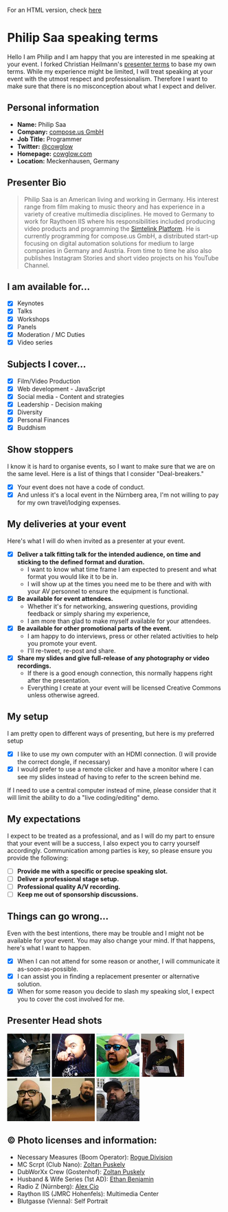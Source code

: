 For an HTML version, check [here](https://cowglow.github.io/presenter-terms/)

# Philip Saa speaking terms

Hello I am Philip and I am happy that you are interested in me speaking at your event. I forked Christian Heilmann's [presenter terms](https://github.com/codepo8/presenter-terms) to base my own terms. While my experience might be limited, I will treat speaking at your event with the utmost respect and professionalism. Therefore I want to make sure that there is no misconception about what I expect and deliver.

## Personal information

* **Name:** Philip Saa
* **Company:** [compose.us GmbH](https://compose.us/)
* **Job Title:** Programmer
* **Twitter:** [@cowglow](https://twitter.com/cowglow)
* **Homepage:** [cowglow.com](https://cowglow.com)
* **Location:** Meckenhausen, Germany

## Presenter Bio

> Philip Saa is an American living and working in Germany. His interest range from film making to music theory and has experience in a variety of creative multimedia disciplines. He moved to Germany to work for Raythoen IIS where his responsibilities included producing video products and programming the [Simtelink Platform](https://www.dvidshub.net/video/385954/simtelink-capability). He is currently programming for compose.us GmbH, a distributed start-up focusing on digital automation solutions for medium to large companies in Germany and Austria. From time to time he also also publishes Instagram Stories and short video projects on his YouTube Channel.

## I am available for... 

- [x] Keynotes 
- [x] Talks
- [x] Workshops
- [x] Panels
- [x] Moderation / MC Duties
- [x] Video series

## Subjects I cover... 

- [x] Film/Video Production 
- [x] Web development - JavaScript
- [x] Social media - Content and strategies
- [x] Leadership - Decision making
- [x] Diversity
- [x] Personal Finances 
- [x] Buddhism

## Show stoppers

I know it is hard to organise events, so I want to make sure that we are on the same level. Here is a list of things 
that I consider "Deal-breakers." 

* [x] Your event does not have a code of conduct.
* [x] And unless it's a local event in the Nürnberg area, I'm not willing to pay for my own travel/lodging expenses.

## My deliveries at your event

Here's what I will do when invited as a presenter at your event.

- [x] **Deliver a talk fitting talk for the intended audience, on time and sticking to the defined format and duration.** 
  - I want to know what time frame I am expected to present and what format you would like it to be in.
  - I will show up at the times you need me to be there and with with your AV personnel to ensure the equipment is functional. 
- [x] **Be available for event attendees.** 
  - Whether it's for networking, answering questions, providing feedback or simply sharing my experience, 
  - I am more than glad to make myself available for your attendees.
- [x] **Be available for other promotional parts of the event.** 
  - I am happy to do interviews, press or other related activities to help you promote your event.
  - I'll re-tweet, re-post and share.
- [x] **Share my slides and give full-release of any photography or video recordings.**
  - If there is a good enough connection, this normally happens right after the presentation.
  - Everything I create at your event will be licensed Creative Commons unless otherwise agreed. 

## My setup 

I am pretty open to different ways of presenting, but here is my preferred setup

- [x] I like to use my own computer with an HDMI connection. (I will provide the correct dongle, if necessary)
- [x] I would prefer to use a remote clicker and have a monitor where I can see my slides instead of having to refer to the screen behind me.

If I need to use a central computer instead of mine, please consider that it will limit the ability to do a "live coding/editing" demo.

## My expectations

I expect to be treated as a professional, and as I will do my part to ensure that your event will be a success, I also expect you to carry yourself accordingly.
Communication among parties is key, so please ensure you provide the following:

- [ ] **Provide me with a specific or precise speaking slot.** 
- [ ] **Deliver a professional stage setup.**
- [ ] **Professional quality A/V recording.** 
- [ ] **Keep me out of sponsorship discussions.**

## Things can go wrong... 

Even with the best intentions, there may be trouble and I might not be available for your event. You may also change your mind. If that happens, here's what I want to happen.

- [x] When I can not attend for some reason or another, I will communicate it as-soon-as-possible.
- [x] I can assist you in finding a replacement presenter or alternative solution.
- [x] When for some reason you decide to slash my speaking slot, I expect you to cover the cost involved for me.

## Presenter Head shots 

[![Philip Saa - Boom Operator](./photos/philip-saa-boomop_thumb.jpg)](./photos/philip-saa-boomop.png)
[![Philip Saa - Club Nano](./photos/philip-saa-dubworxx_thumb.jpg)](./photos/philip-saa-dubworxx.png) 
[![Philip Saa - Gostenhof](./photos/philip-saa-gostenhof_thumb.jpg)](./photos/philip-saa-gostenhof.png) 
[![Philip Saa - First AD](./photos/philip-saa-hwseries_thumb.jpg)](./photos/philip-saa-hwseries.png)
[![Philip Saa - Radio Z](./photos/philip-saa-radioz_thumb.jpg)](./photos/philip-saa-radioz.png)
[![Philip Saa - Raytheon IIS](./photos/philip-saa-riis_thumb.jpg)](./photos/philip-saa-riis.png)
[![Philip Saa - Vienna](./photos/philip-saa-vienna_thumb.jpg)](./photos/philip-saa-vienna.png)

## &copy; Photo licenses and information:

* Necessary Measures (Boom Operator): [Rogue Division](https://www.roguedivision.tv)
* MC Scrpt (Club Nano): [Zoltan Puskely](https://www.facebook.com/zolip)
* DubWorXx Crew (Gostenhof): [Zoltan Puskely](https://www.facebook.com/zolip) 
* Husband &amp; Wife Series (1st AD): [Ethan Benjamin](https://twitter.com/NerdiblesShow) 
* Radio Z (Nürnberg): [Alex Cio](https://twitter.com/alexcio_)
* Raython IIS (JMRC Hohenfels): Multimedia Center
* Blutgasse (Vienna): Self Portrait
